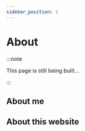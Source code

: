```yaml
---
sidebar_position: 1
---
```


# About

:::note

This page is still being built...

:::

## About me

## About this website
